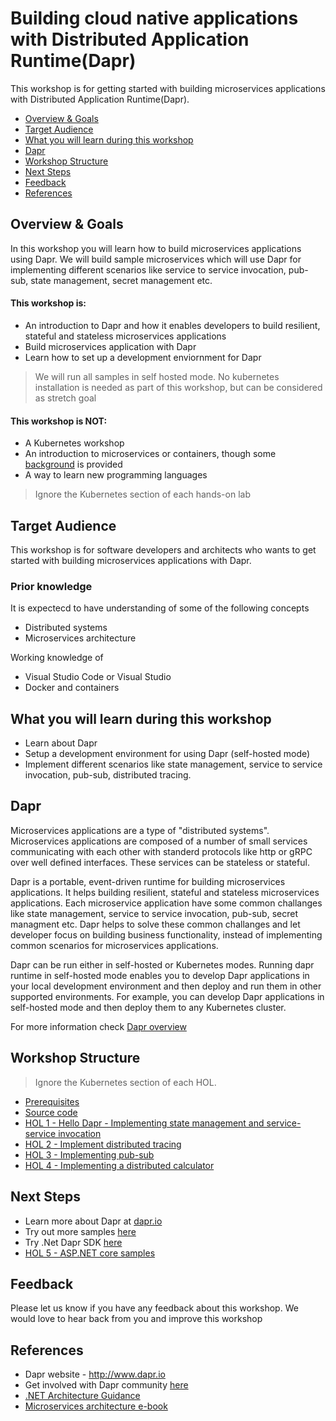 # Building cloud native applications with Distributed Application Runtime(Dapr)

This workshop is for getting started with building microservices applications with Distributed Application Runtime(Dapr).

- [Overview & Goals](#overview--goals)
- [Target Audience](#target-audience)
- [What you will learn during this workshop](#what-you-will-learn-during-this-workshop)
- [Dapr](#dapr)
- [Workshop Structure](#workshop-structure)
- [Next Steps](#next-steps)
- [Feedback](#feedback)
- [References](#references)


## Overview & Goals
In this workshop you will learn how to build microservices applications using Dapr. We will build sample microservices which will use Dapr for implementing different scenarios like service to service invocation, pub-sub, state management, secret management etc.

#### This workshop is:
* An introduction to Dapr and how it enables developers to build resilient, stateful and stateless microservices applications
* Build microservices application with Dapr
* Learn how to set up a development enviornment for Dapr

> We will run all samples in self hosted mode. No kubernetes installation is needed as part of this workshop, but can be considered as stretch goal

#### This workshop is NOT:
* A Kubernetes workshop
* An introduction to microservices or containers, though some [background](https://github.com/shchauh/dapr-workshop/blob/master/background.md) is provided
* A way to learn new programming languages

> Ignore the Kubernetes section of each hands-on lab

## Target Audience
This workshop is for software developers and architects who wants to get started with building microservices applications with Dapr. 

### Prior knowledge
It is expectecd to have understanding of some of the following concepts
 - Distributed systems
 - Microservices architecture
 
 Working knowledge of 
 - Visual Studio Code or Visual Studio
 - Docker and containers
 
## What you will learn during this workshop
- Learn about Dapr
- Setup a development environment for using Dapr (self-hosted mode)
- Implement different scenarios like state management, service to service invocation, pub-sub, distributed tracing.

## Dapr
Microservices applications are a type of "distributed systems". Microservices applications are composed of a number of small services communicating with each other with standerd protocols like http or gRPC over well defined interfaces. These services can be stateless or stateful. 
 
Dapr is a portable, event-driven runtime for building microservices applications. It helps building resilient, stateful and stateless microservices applications. Each microservice application have some common challanges like state management, service to service invocation, pub-sub, secret managment etc. Dapr helps to solve these common challanges and let developer focus on building business functionality, instead of implementing common scenarios for microservices applications.

Dapr can be run either in self-hosted or Kubernetes modes. Running dapr runtime in self-hosted mode enables you to develop Dapr applications in your local development environment and then deploy and run them in other supported environments. For example, you can develop Dapr applications in self-hosted mode and then deploy them to any Kubernetes cluster.

For more information check [Dapr overview](https://github.com/dapr/docs/tree/master/overview)

## Workshop Structure

> Ignore the Kubernetes section of each HOL. 

* [Prerequisites](https://github.com/shchauh/dapr-workshop/blob/master/prerequisites.md)
* [Source code](https://github.com/shchauh/dapr-workshop/blob/master/source-code.md)
* [HOL 1 - Hello Dapr - Implementing state management and service-service invocation](https://github.com/dapr/samples/tree/master/1.hello-world)   
* [HOL 2 - Implement distributed tracing](https://github.com/dapr/docs/blob/master/howto/diagnose-with-tracing/zipkin.md)
* [HOL 3 - Implementing pub-sub](https://github.com/dapr/samples/tree/master/4.pub-sub)
* [HOL 4 - Implementing a distributed calculator](https://github.com/dapr/samples/tree/master/3.distributed-calculator)

## Next Steps
- Learn more about Dapr at [dapr.io](dapr.io)
- Try out more samples [here](https://github.com/dapr/samples)
- Try .Net Dapr SDK [here](https://github.com/dapr/dotnet-sdk)
- [HOL 5 - ASP.NET core samples ](https://github.com/dapr/dotnet-sdk/tree/master/samples)

## Feedback

Please let us know if you have any feedback about this workshop. We would love to hear back from you and improve this workshop

## References
- Dapr website - http://www.dapr.io
- Get involved with Dapr community [here](https://aka.ms/dapr-community)
- [.NET Architecture Guidance](https://dotnet.microsoft.com/learn/dotnet/architecture-guides)
- [Microservices architecture e-book](https://dotnet.microsoft.com/download/e-book/microservices-architecture/pdf)
